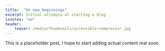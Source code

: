 ```yaml
---
title:  "On new beginnings"
excerpt: Initial attempts at starting a blog
isnotes: "no"
header:
    teaser: /media/thumbnails/accessible-compressor.jpg
---
```


This is a placeholder post, I hope to start adding actual content real soon.
